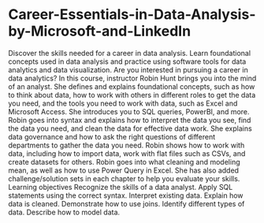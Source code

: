 # Career-Essentials-in-Data-Analysis-by-Microsoft-and-LinkedIn
Discover the skills needed for a career in data analysis. Learn foundational concepts used in data analysis and practice using software tools for data analytics and data visualization.
Are you interested in pursuing a career in data analytics? In this course, instructor Robin Hunt brings you into the mind of an analyst. She defines and explains foundational concepts, such as how to think about data, how to work with others in different roles to get the data you need, and the tools you need to work with data, such as Excel and Microsoft Access. She introduces you to SQL queries, PowerBI, and more. Robin goes into syntax and explains how to interpret the data you see, find the data you need, and clean the data for effective data work. She explains data governance and how to ask the right questions of different departments to gather the data you need. Robin shows how to work with data, including how to import data, work with flat files such as CSVs, and create datasets for others. Robin goes into what cleaning and modeling mean, as well as how to use Power Query in Excel. She has also added challenge/solution sets in each chapter to help you evaluate your skills.
Learning objectives
Recognize the skills of a data analyst.
Apply SQL statements using the correct syntax.
Interpret existing data.
Explain how data is cleaned.
Demonstrate how to use joins.
Identify different types of data.
Describe how to model data.